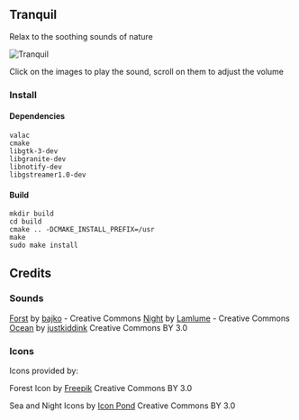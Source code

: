 ## Tranquil

Relax to the soothing sounds of nature 

![Tranquil](http://i.imgur.com/1KFnILv.png)

Click on the images to play the sound, scroll on them to adjust the volume

### Install 
#### Dependencies  

 	valac 
	cmake 
	libgtk-3-dev 
	libgranite-dev
	libnotify-dev
	libgstreamer1.0-dev

#### Build 

	mkdir build
	cd build
	cmake .. -DCMAKE_INSTALL_PREFIX=/usr
	make
	sudo make install

## Credits

### Sounds

[Forst](https://freesound.org/people/bajko/sounds/385279/) by [bajko](https://freesound.org/people/bajko) - Creative Commons
[Night](https://freesound.org/people/Laplume/sounds/345655/) by [Lamlume](https://freesound.org/people/Laplume) - Creative Commons
[Ocean](https://freesound.org/people/juskiddink/sounds/144164/) by [justkiddink](https://freesound.org/people/juskiddink) Creative Commons BY 3.0

### Icons

Icons provided by: 

Forest Icon by [Freepik](http://www.freepik.com) Creative Commons BY 3.0

Sea and Night Icons by [Icon Pond]("http://www.flaticon.com/authors/popcorns-arts") Creative Commons BY 3.0


